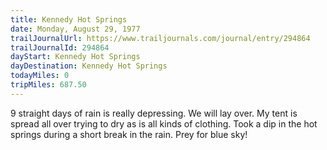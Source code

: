 ```yaml
---
title: Kennedy Hot Springs
date: Monday, August 29, 1977
trailJournalUrl: https://www.trailjournals.com/journal/entry/294864
trailJournalId: 294864
dayStart: Kennedy Hot Springs
dayDestination: Kennedy Hot Springs
todayMiles: 0
tripMiles: 687.50
---
```

9 straight days of rain is really depressing. We will lay over. My tent is spread all over trying to dry as is all kinds of clothing. Took a dip in the hot springs during a short break in the rain. Prey for blue sky!

